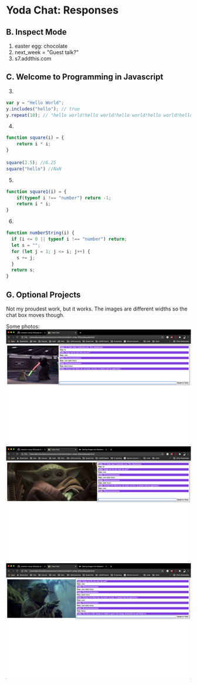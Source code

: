 # Yoda Chat: Responses

## B. Inspect Mode

1. easter egg: chocolate
2. next_week = "Guest talk?"
3. s7.addthis.com

## C. Welcome to Programming in Javascript

3.

```js
var y = "Hello World";
y.includes("hello"); // true
y.repeat(10); // "hello world!hello world!hello world!hello world!hello world!hello world!hello world!hello world!hello world!hello world!"
```

4.

```js
function square(i) = {
    return i * i;
}

square(2.5); //6.25
square("hello") //NaN
```

5.

```js
function square1(i) = {
    if(typeof i !== "number") return -1;
    return i * i;
}
```

6.

```js
function numberString(i) {
  if (i <= 0 || typeof i !== "number") return;
  let s = "";
  for (let j = 1; j <= i; j++) {
    s += j;
  }
  return s;
}
```

## G. Optional Projects

Not my proudest work, but it works. The images are different widths so the chat box moves though.

Some photos:
![photo1](img/photo1.png)
![photo3](img/photo3.png)
![photo4](img/photo4.png)
